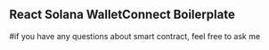 ## React Solana WalletConnect Boilerplate
#if you have any questions about smart contract, feel free to ask me

